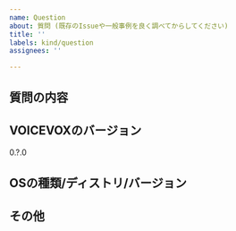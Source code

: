 ```yaml
---
name: Question
about: 質問 (既存のIssueや一般事例を良く調べてからしてください)
title: ''
labels: kind/question
assignees: ''

---
```


## 質問の内容

<!-- ここに記載してください -->

## VOICEVOXのバージョン

0.?.0

<!-- "ヘルプ" → "アップデート情報" で確認できます -->

## OSの種類/ディストリ/バージョン

<!--
なるべく詳しく書いてください 記述例:
*   Windows 10 Pro 64bit (10.0.10586)
*   macOS Sierra
*   Linux fedora 23 64bit
*   Others
-->

## その他

<!-- 関連して何か気がついたこと、気になることがあればココに書いてください -->

